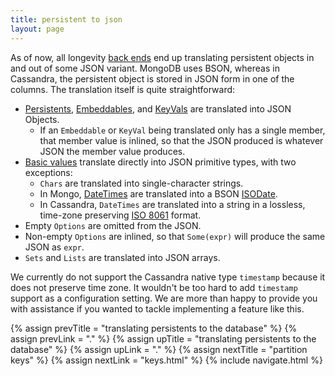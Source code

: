 ```yaml
---
title: persistent to json
layout: page
---
```


As of now, all longevity [back ends](../context/pstrat.html) end up
translating persistent objects in and out of some JSON
variant. MongoDB uses BSON, whereas in Cassandra, the persistent
object is stored in JSON form in one of the columns. The translation
itself is quite straightforward:

- [Persistents](../persistent), [Embeddables](../embeddable), and
[KeyVals](../key-values.html) are translated into JSON Objects.
  - If an `Embeddable` or `KeyVal` being translated only has a single
member, that member value is inlined, so that the JSON produced is
whatever JSON the member value produces.
- [Basic values](../basics.html) translate directly into JSON
primitive types, with two exceptions:
  - `Chars` are translated into single-character strings.
  - In Mongo,
[DateTimes](http://www.joda.org/joda-time/apidocs/org/joda/time/DateTime.html)
are translated into a BSON
[ISODate](https://docs.mongodb.com/manual/reference/bson-types/#date).
  - In Cassandra, `DateTimes` are translated into a string in a
    lossless, time-zone preserving [ISO
    8061](https://en.wikipedia.org/wiki/ISO_8601) format.
- Empty `Options` are omitted from the JSON.
- Non-empty `Options` are inlined, so that `Some(expr)` will produce
the same JSON as `expr`.
- `Sets` and `Lists` are translated into JSON arrays.

We currently do not support the Cassandra native type `timestamp`
because it does not preserve time zone. It wouldn't be too hard to add
`timestamp` support as a configuration setting. We are more than happy
to provide you with assistance if you wanted to tackle implementing a
feature like this.

{% assign prevTitle = "translating persistents to the database" %}
{% assign prevLink = "." %}
{% assign upTitle = "translating persistents to the database" %}
{% assign upLink = "." %}
{% assign nextTitle = "partition keys" %}
{% assign nextLink = "keys.html" %}
{% include navigate.html %}
